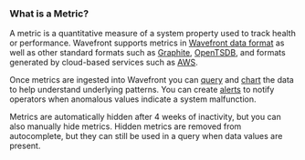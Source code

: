 ### What is a Metric?

A metric is a quantitative measure of a system property used to track health or performance. Wavefront supports metrics
in [Wavefront data format](https://docs.wavefront.com/wavefront_data_format.html) as well as other standard formats such as [Graphite](http://graphite.readthedocs.io/en/latest/index.html),  [OpenTSDB](http://opentsdb.net/docs/build/html/user_guide/writing.html), and formats generated by cloud-based services
such as [AWS](https://docs.wavefront.com/integrations_aws_metrics.html).

Once metrics are ingested into Wavefront you can [query](https://docs.wavefront.com/query_language_getting_started.html) and
[chart](https://docs.wavefront.com/charts_creating.html) the data to help understand underlying patterns. You can create
[alerts](https://docs.wavefront.com/alerts.html) to notify operators when anomalous values indicate a system malfunction.

Metrics are automatically hidden after 4 weeks of inactivity, but you can also manually hide metrics. Hidden metrics are removed from autocomplete, but they can still be used in a query when data values are present.
